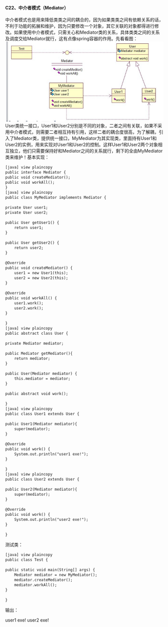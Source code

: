 ####  C22、中介者模式（Mediator） ####
中介者模式也是用来降低类类之间的耦合的，因为如果类类之间有依赖关系的话，不利于功能的拓展和维护，因为只要修改一个对象，其它关联的对象都得进行修改。如果使用中介者模式，只需关心和Mediator类的关系，具体类类之间的关系及调度交给Mediator就行，这有点像spring容器的作用。先看看图：
![](img4/c22.jpg)
User类统一接口，User1和User2分别是不同的对象，二者之间有关联，如果不采用中介者模式，则需要二者相互持有引用，这样二者的耦合度很高，为了解耦，引入了Mediator类，提供统一接口，MyMediator为其实现类，里面持有User1和User2的实例，用来实现对User1和User2的控制。这样User1和User2两个对象相互独立，他们只需要保持好和Mediator之间的关系就行，剩下的全由MyMediator类来维护！基本实现：

	[java] view plaincopy
	public interface Mediator {
	public void createMediator();
	public void workAll();
	}
	[java] view plaincopy
	public class MyMediator implements Mediator {
	
	private User user1;  
	private User user2;  
	
	public User getUser1() {  
	    return user1;  
	}  
	
	public User getUser2() {  
	    return user2;  
	}  
	
	@Override  
	public void createMediator() {  
	    user1 = new User1(this);  
	    user2 = new User2(this);  
	}  
	
	@Override  
	public void workAll() {  
	    user1.work();  
	    user2.work();  
	}  
	
	}
	[java] view plaincopy
	public abstract class User {
	
	private Mediator mediator;  
	
	public Mediator getMediator(){  
	    return mediator;  
	}  
	
	public User(Mediator mediator) {  
	    this.mediator = mediator;  
	}  
	
	public abstract void work();  
	
	}
	[java] view plaincopy
	public class User1 extends User {
	
	public User1(Mediator mediator){  
	    super(mediator);  
	}  
	
	@Override  
	public void work() {  
	    System.out.println("user1 exe!");  
	}  
	
	}
	[java] view plaincopy
	public class User2 extends User {
	
	public User2(Mediator mediator){  
	    super(mediator);  
	}  
	
	@Override  
	public void work() {  
	    System.out.println("user2 exe!");  
	}  
	
	}
测试类：

	[java] view plaincopy
	public class Test {
	
	public static void main(String[] args) {  
	    Mediator mediator = new MyMediator();  
	    mediator.createMediator();  
	    mediator.workAll();  
	}  
	
	}
输出：

user1 exe!
user2 exe! 